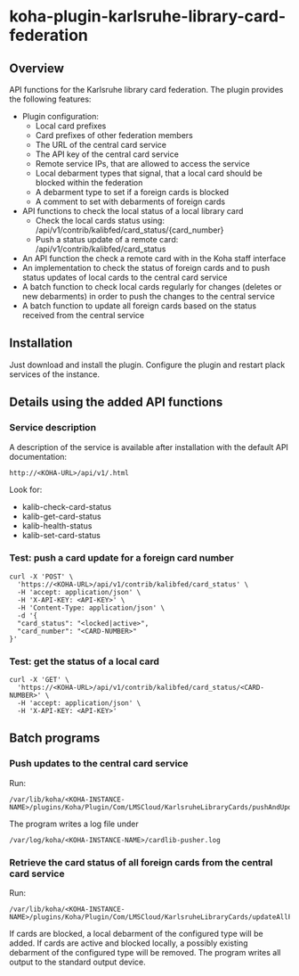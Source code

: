 # koha-plugin-karlsruhe-library-card-federation
## Overview
API functions for the Karlsruhe library card federation.
The plugin provides the following features:
* Plugin configuration:
  * Local card prefixes
  * Card prefixes of other federation members
  * The URL of the central card service
  * The API key of the central card service
  * Remote service IPs, that are allowed to access the service
  * Local debarment types that signal, that a local card should be blocked within the federation
  * A debarment type to set if a foreign cards is blocked 
  * A comment to set with debarments of foreign cards
* API functions to check the local status of a local library card
  * Check the local cards status using: /api/v1/contrib/kalibfed/card_status/{card_number}
  * Push a status update of a remote card: /api/v1/contrib/kalibfed/card_status
* An API function the check a remote card with in the Koha staff interface
* An implementation to check the status of foreign cards and to push status updates of local cards to the central card service
* A batch function to check local cards regularly for changes (deletes or new debarments) in order to push the changes to the central service
* A batch function to update all foreign cards based on the status received from the central service

## Installation
Just download and install the plugin. Configure the plugin and restart plack services of the instance.

## Details using the added API functions
### Service description
A description of the service is available after installation with the default API documentation: 
```
http://<KOHA-URL>/api/v1/.html
```
Look for:
* kalib-check-card-status
* kalib-get-card-status
* kalib-health-status
* kalib-set-card-status
### Test: push a card update for a foreign card number
```
curl -X 'POST' \
  'https://<KOHA-URL>/api/v1/contrib/kalibfed/card_status' \
  -H 'accept: application/json' \
  -H 'X-API-KEY: <API-KEY>' \
  -H 'Content-Type: application/json' \
  -d '{
  "card_status": "<locked|active>",
  "card_number": "<CARD-NUMBER>"
}'
```
### Test: get the status of a local card
```
curl -X 'GET' \
  'https://<KOHA-URL>/api/v1/contrib/kalibfed/card_status/<CARD-NUMBER>' \
  -H 'accept: application/json' \
  -H 'X-API-KEY: <API-KEY>'
```

## Batch programs
### Push updates to the central card service
Run:
```
/var/lib/koha/<KOHA-INSTANCE-NAME>/plugins/Koha/Plugin/Com/LMSCloud/KarlsruheLibraryCards/pushAndUpdateLibraryCardChanges.pl
```
The program writes a log file under 
```
/var/log/koha/<KOHA-INSTANCE-NAME>/cardlib-pusher.log
```
### Retrieve the card status of all foreign cards from the central card service
Run:
```
/var/lib/koha/<KOHA-INSTANCE-NAME>/plugins/Koha/Plugin/Com/LMSCloud/KarlsruheLibraryCards/updateAllForeignCards.pl
```
If cards are blocked, a local debarment of the configured type will be added.
If cards are active and blocked locally, a possibly existing debarment of the configured type will be removed.
The program writes all output to the standard output device.
